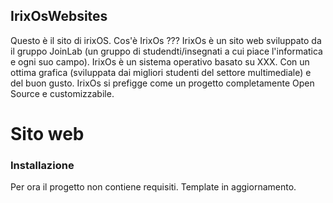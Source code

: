 IrixOsWebsites
--------------

Questo è il sito di irixOS. Cos'è IrixOs ??? IrixOs è un sito web sviluppato da il gruppo JoinLab (un gruppo di studendti/insegnati a cui piace l'informatica e ogni suo campo).
IrixOs è un sistema operativo basato su XXX. Con un ottima grafica (sviluppata dai migliori studenti del settore multimediale) e del buon gusto. IrixOs si prefigge come un progetto completamente Open Source e customizzabile.

Sito web
========
### Installazione ###
Per ora il progetto non contiene requisiti.
Template in aggiornamento.
